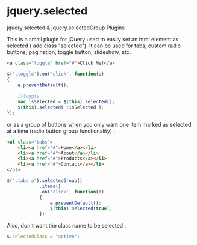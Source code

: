 jquery.selected
===============

jquery.selected &amp; jquery.selectedGroup Plugins

This is a small plugin for jQuery used to easily set an html element as selected ( add class "selected").
It can be used for tabs, custom radio buttons, pagination, toggle button, slideshow, etc.

```html
<a class="toggle" href="#">Click Me!</a>
```

```javascript
$('.toggle').on('click', function(e)
{
	e.preventDefault();
	
	//toggle
	var isSelected = $(this).selected();
	$(this).selected( !isSelected );
});
```

or as a group of buttons when you only want one item marked as selected at a time (radio button group functionality) :

```html
<ul class="tabs">
	<li><a href="#">Home</a></li>
	<li><a href="#">About</a></li>
	<li><a href="#">Products</a></li>
	<li><a href="#">Contact</a></li>
</ul>
```

```javascript
$('.tabs a').selectedGroup()
			.items()
			.on('click', function(e) 
			{ 
				e.preventDefault();
				$(this).selected(true); 
			});
```

Also, don't want the class name to be selected :

```javascript
$.selectedClass = "active";
```